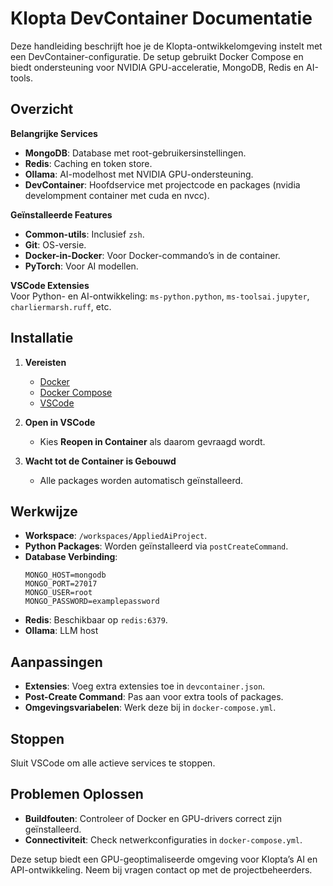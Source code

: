 # Klopta DevContainer Documentatie

Deze handleiding beschrijft hoe je de Klopta-ontwikkelomgeving instelt met een DevContainer-configuratie. De setup gebruikt Docker Compose en biedt ondersteuning voor NVIDIA GPU-acceleratie, MongoDB, Redis en AI-tools.

## Overzicht

**Belangrijke Services**  
- **MongoDB**: Database met root-gebruikersinstellingen.  
- **Redis**: Caching en token store.  
- **Ollama**: AI-modelhost met NVIDIA GPU-ondersteuning.  
- **DevContainer**: Hoofdservice met projectcode en packages (nvidia develompment container met cuda en nvcc).  

**Geïnstalleerde Features**  
- **Common-utils**: Inclusief `zsh`.  
- **Git**: OS-versie.  
- **Docker-in-Docker**: Voor Docker-commando’s in de container.  
- **PyTorch**: Voor AI modellen.  

**VSCode Extensies**  
Voor Python- en AI-ontwikkeling: `ms-python.python`, `ms-toolsai.jupyter`, `charliermarsh.ruff`, etc.

## Installatie

1. **Vereisten**  
   - [Docker](https://www.docker.com/)
   - [Docker Compose](https://docs.docker.com/compose/)
   - [VSCode](https://code.visualstudio.com/)

2. **Open in VSCode**  
   - Kies **Reopen in Container** als daarom gevraagd wordt.

3. **Wacht tot de Container is Gebouwd**  
   - Alle packages worden automatisch geïnstalleerd.


## Werkwijze

- **Workspace**: `/workspaces/AppliedAiProject`.  
- **Python Packages**: Worden geïnstalleerd via `postCreateCommand`.  
- **Database Verbinding**:  
  ```
  MONGO_HOST=mongodb
  MONGO_PORT=27017
  MONGO_USER=root
  MONGO_PASSWORD=examplepassword
  ```
- **Redis**: Beschikbaar op `redis:6379`.  
- **Ollama**: LLM host

## Aanpassingen

- **Extensies**: Voeg extra extensies toe in `devcontainer.json`.  
- **Post-Create Command**: Pas aan voor extra tools of packages.  
- **Omgevingsvariabelen**: Werk deze bij in `docker-compose.yml`.  


## Stoppen

Sluit VSCode om alle actieve services te stoppen.  

## Problemen Oplossen

- **Buildfouten**: Controleer of Docker en GPU-drivers correct zijn geïnstalleerd.  
- **Connectiviteit**: Check netwerkconfiguraties in `docker-compose.yml`.  

Deze setup biedt een GPU-geoptimaliseerde omgeving voor Klopta’s AI en API-ontwikkeling. Neem bij vragen contact op met de projectbeheerders.